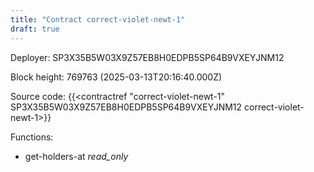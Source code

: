 ```yaml
---
title: "Contract correct-violet-newt-1"
draft: true
---
```

Deployer: SP3X35B5W03X9Z57EB8H0EDPB5SP64B9VXEYJNM12


 



Block height: 769763 (2025-03-13T20:16:40.000Z)

Source code: {{<contractref "correct-violet-newt-1" SP3X35B5W03X9Z57EB8H0EDPB5SP64B9VXEYJNM12 correct-violet-newt-1>}}

Functions:

* get-holders-at _read_only_
